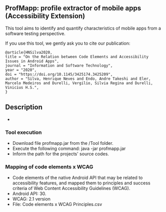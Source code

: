 ## ProfMapp: profile extractor of mobile apps (Accessibility Extension)

This tool aims to identify and quantify characteristics of mobile apps from a software testing perspective. 

If you use this tool, we gently ask you to cite our publication:
```
@article{HNSilva2020,
title = "On the Relation between Code Elements and Accessibility Issues in Android Apps",
journal = "Information and Software Technology",
year = "2020",
doi = "https://doi.org/10.1145/3425174.3425209",
author = "Silva, Henrique Neves and Endo, Andre Takeshi and Eler, Marcelo Medeiros and Durelli, Vergilio, Silvia Regina and Durelli, Vinicius H.S.",
}
```

## Description

-

### Tool execution
- Download file profmapp.jar from the /Tool folder.
- Execute the following command: java -jar profmapp.jar
- Inform the path for the projects' source codes.

### Mapping of code elements x WCAG

- Code elements of the native Android API that may be related to accessibility features, and mapped them to principles and success criteria of Web Content Accessibility Guidelines (WCAG).
- Android API: 30.
- WCAG: 2.1 version
- File: Code elements x WCAG Principles.csv
